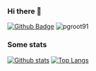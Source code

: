 ### Hi there 👋

[![Github Badge](https://img.shields.io/badge/-pgroot91-grey?style=flat&logo=github&logoColor=white&link=https://github.com/pgroot91/)](https://www.github.com/pgroot91/) <img src="https://komarev.com/ghpvc/?username=pgroot91" alt="pgroot91" />

### Some stats

[![Github stats](https://github-readme-stats.vercel.app/api?username=pgroot91&show_icons=true&include_all_commits=true)](https://github.com/pgroot91/)
[![Top Langs](https://github-readme-stats.vercel.app/api/top-langs/?username=pgroot91&layout=)](https://github.com/pgroot91/)

<!--
**pgroot91/pgroot91** is a ✨ _special_ ✨ repository because its `README.md` (this file) appears on your GitHub profile.

Here are some ideas to get you started:

- 🔭 I’m currently working on ...
- 🌱 I’m currently learning ...
- 👯 I’m looking to collaborate on ...
- 🤔 I’m looking for help with ...
- 💬 Ask me about ...
- 📫 How to reach me: ...
- 😄 Pronouns: ...
- ⚡ Fun fact: ...
-->
